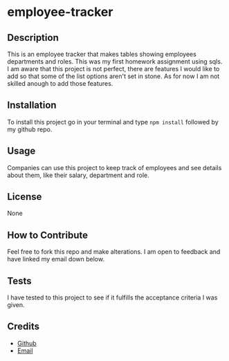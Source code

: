 # employee-tracker

## Description
This is an employee tracker that makes tables showing employees departments and roles. This was my first homework assignment using sqls. I am aware that this project is not perfect, there are features I would like to add so that some of the list options aren't set in stone. As for now I am not skilled anough to add those features.
    
## Installation
To install this project go in your terminal and type `npm install` followed by my github repo.
        
## Usage
Companies can use this project to keep track of employees and see details about them, like their salary, department and role.

## License
None

                    
## How to Contribute
Feel free to fork this repo and make alterations. I am open to feedback and have linked my email down below.    

## Tests
I have tested to this project to see if it fulfills the acceptance criteria I was given.

## Credits
- [Github](https://github.com/Ezekiel186)
- [Email](mailto:ezekieljamolin186@gmail.com)
